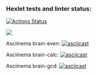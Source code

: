 ### Hexlet tests and linter status:
[![Actions Status](https://github.com/SKDmitrich/frontend-project-lvl1/workflows/hexlet-check/badge.svg)](https://github.com/SKDmitrich/frontend-project-lvl1/actions)

<a href="https://codeclimate.com/github/codeclimate/codeclimate/maintainability"><img src="https://api.codeclimate.com/v1/badges/a99a88d28ad37a79dbf6/maintainability" /></a>

Asciinema brain-even:
[![asciicast](https://asciinema.org/a/1lQlKbfp6uIuatSsOffSY28Br.svg)](https://asciinema.org/a/1lQlKbfp6uIuatSsOffSY28Br)

Asciinema brain-calc:
[![asciicast](https://asciinema.org/a/9lFccywI89fUSDzTJVW3EJcEt.svg)](https://asciinema.org/a/9lFccywI89fUSDzTJVW3EJcEt)

Asciinema brain-gcd:
[![asciicast](https://asciinema.org/a/TZNEVR9nyk1CTBusvnoTwvjkO.svg)](https://asciinema.org/a/TZNEVR9nyk1CTBusvnoTwvjkO)
